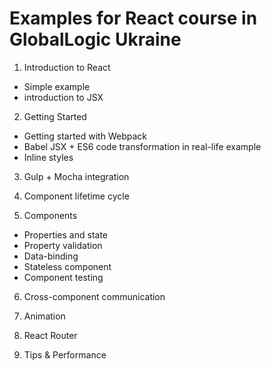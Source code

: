# Examples for React course in GlobalLogic Ukraine

1. Introduction to React  

 - Simple example
 - introduction to JSX

2. Getting Started  

 - Getting started with Webpack
 - Babel JSX + ES6 code transformation in real-life example
 - Inline styles

3. Gulp + Mocha integration

4. Component lifetime cycle

5. Components

 - Properties and state
 - Property validation
 - Data-binding
 - Stateless component
 - Component testing

6. Cross-component communication

7. Animation

8. React Router

9. Tips & Performance
